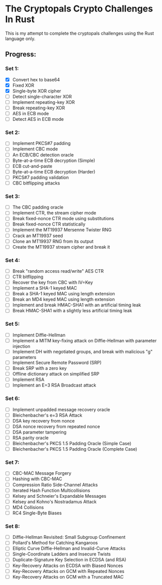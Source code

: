 ﻿# The Cryptopals Crypto Challenges In Rust
 
 This is my attempt to complete the cryptopals challenges using the Rust language only.
 
 ## Progress:
 ### Set 1:
 - [X] Convert hex to base64
 - [X] Fixed XOR
 - [X] Single-byte XOR cipher
 - [ ] Detect single-character XOR
 - [ ] Implement repeating-key XOR
 - [ ] Break repeating-key XOR
 - [ ] AES in ECB mode
 - [ ] Detect AES in ECB mode

### Set 2:
 - [ ] Implement PKCS#7 padding
 - [ ] Implement CBC mode
 - [ ] An ECB/CBC detection oracle
 - [ ] Byte-at-a-time ECB decryption (Simple)
 - [ ] ECB cut-and-paste
 - [ ] Byte-at-a-time ECB decryption (Harder)
 - [ ] PKCS#7 padding validation
 - [ ] CBC bitflipping attacks

### Set 3:
 - [ ] The CBC padding oracle
 - [ ] Implement CTR, the stream cipher mode
 - [ ] Break fixed-nonce CTR mode using substitutions
 - [ ] Break fixed-nonce CTR statistically
 - [ ] Implement the MT19937 Mersenne Twister RNG
 - [ ] Crack an MT19937 seed
 - [ ] Clone an MT19937 RNG from its output
 - [ ] Create the MT19937 stream cipher and break it

### Set 4:
 - [ ] Break "random access read/write" AES CTR
 - [ ] CTR bitflipping
 - [ ] Recover the key from CBC with IV=Key
 - [ ] Implement a SHA-1 keyed MAC
 - [ ] Break a SHA-1 keyed MAC using length extension
 - [ ] Break an MD4 keyed MAC using length extension
 - [ ] Implement and break HMAC-SHA1 with an artificial timing leak
 - [ ] Break HMAC-SHA1 with a slightly less artificial timing leak

### Set 5:
 - [ ] Implement Diffie-Hellman
 - [ ] Implement a MITM key-fixing attack on Diffie-Hellman with parameter injection
 - [ ] Implement DH with negotiated groups, and break with malicious "g" parameters
 - [ ] Implement Secure Remote Password (SRP)
 - [ ] Break SRP with a zero key
 - [ ] Offline dictionary attack on simplified SRP
 - [ ] Implement RSA
 - [ ] Implement an E=3 RSA Broadcast attack

### Set 6:
 - [ ] Implement unpadded message recovery oracle
 - [ ] Bleichenbacher's e=3 RSA Attack
 - [ ] DSA key recovery from nonce
 - [ ] DSA nonce recovery from repeated nonce
 - [ ] DSA parameter tampering
 - [ ] RSA parity oracle
 - [ ] Bleichenbacher's PKCS 1.5 Padding Oracle (Simple Case)
 - [ ] Bleichenbacher's PKCS 1.5 Padding Oracle (Complete Case)

### Set 7:
 - [ ] CBC-MAC Message Forgery
 - [ ] Hashing with CBC-MAC
 - [ ] Compression Ratio Side-Channel Attacks
 - [ ] Iterated Hash Function Multicollisions
 - [ ] Kelsey and Schneier's Expandable Messages
 - [ ] Kelsey and Kohno's Nostradamus Attack
 - [ ] MD4 Collisions
 - [ ] RC4 Single-Byte Biases

### Set 8:
 - [ ] Diffie-Hellman Revisited: Small Subgroup Confinement
 - [ ] Pollard's Method for Catching Kangaroos
 - [ ] Elliptic Curve Diffie-Hellman and Invalid-Curve Attacks
 - [ ] Single-Coordinate Ladders and Insecure Twists
 - [ ] Duplicate-Signature Key Selection in ECDSA (and RSA)
 - [ ] Key-Recovery Attacks on ECDSA with Biased Nonces
 - [ ] Key-Recovery Attacks on GCM with Repeated Nonces
 - [ ] Key-Recovery Attacks on GCM with a Truncated MAC
